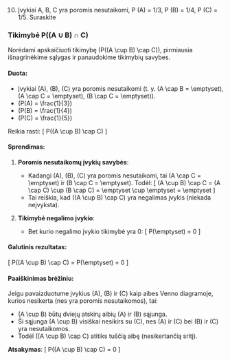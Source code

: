10. Įvykiai A, B, C yra poromis nesutaikomi, P (A) = 1/3, P (B) = 1/4, P (C) = 1/5. Suraskite
### Tikimybė P((A ∪ B) ∩ C)

Norėdami apskaičiuoti tikimybę \(P((A \cup B) \cap C)\), pirmiausia išnagrinėkime sąlygas ir panaudokime tikimybių savybes.

#### Duota:
- Įvykiai \(A\), \(B\), \(C\) yra poromis nesutaikomi (t. y. \(A \cap B = \emptyset\), \(A \cap C = \emptyset\), \(B \cap C = \emptyset\)).
- \(P(A) = \frac{1}{3}\)
- \(P(B) = \frac{1}{4}\)
- \(P(C) = \frac{1}{5}\)

Reikia rasti:
\[
P((A \cup B) \cap C)
\]

#### Sprendimas:
1. **Poromis nesutaikomų įvykių savybės**:
    - Kadangi \(A\), \(B\), \(C\) yra poromis nesutaikomi, tai \(A \cap C = \emptyset\) ir \(B \cap C = \emptyset\). Todėl:
      \[
      (A \cup B) \cap C = (A \cap C) \cup (B \cap C) = \emptyset \cup \emptyset = \emptyset
      \]
    - Tai reiškia, kad \((A \cup B) \cap C\) yra negalimas įvykis (niekada neįvyksta).

2. **Tikimybė negalimo įvykio**:
    - Bet kurio negalimo įvykio tikimybė yra 0:
      \[
      P(\emptyset) = 0
      \]

#### Galutinis rezultatas:
\[
P((A \cup B) \cap C) = P(\emptyset) = 0
\]

#### Paaiškinimas brėžiniu:
Jeigu pavaizduotume įvykius \(A\), \(B\) ir \(C\) kaip aibes Venno diagramoje, kurios nesikerta (nes yra poromis nesutaikomos), tai:
- \(A \cup B\) būtų dviejų atskirų aibių \(A\) ir \(B\) sąjunga.
- Ši sąjunga \(A \cup B\) visiškai nesikirs su \(C\), nes \(A\) ir \(C\) bei \(B\) ir \(C\) yra nesutaikomos.
- Todėl \((A \cup B) \cap C\) atitiks tuščią aibę (nesikertančią sritį).

**Atsakymas**:
\[
P((A \cup B) \cap C) = 0
\]
